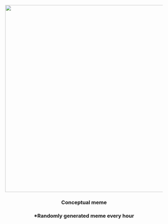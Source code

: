 <p align="center">
        <img src="https://i.redd.it/3efq9le5jip81.jpg" width="600" height="600">
        </p>
        <h3 align="center">Conceptual meme</h3>
        <h3 align="center">*Randomly generated meme every hour</h3>
    